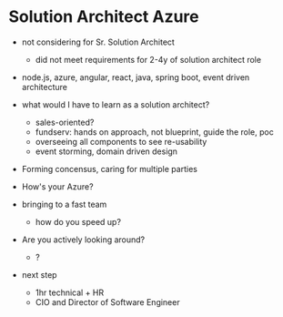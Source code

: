 # Solution Architect Azure
- not considering for Sr. Solution Architect
  - did not meet requirements for 2-4y of solution architect role

- node.js, azure, angular, react, java, spring boot, event driven architecture
- what would I have to learn as a solution architect?
  - sales-oriented?
  - fundserv: hands on approach, not blueprint, guide the role, poc
  - overseeing all components to see re-usability
  - event storming, domain driven design
- Forming concensus, caring for multiple parties
- How's your Azure?
- bringing to a fast team
  - how do you speed up?
- Are you actively looking around?
  - ?
- next step
  - 1hr technical + HR
  - CIO and Director of Software Engineer
